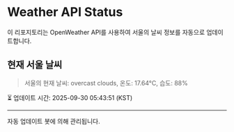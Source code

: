 
# Weather API Status

이 리포지토리는 OpenWeather API를 사용하여 서울의 날씨 정보를 자동으로 업데이트합니다.

## 현재 서울 날씨
> 서울의 현재 날씨: overcast clouds, 온도: 17.64°C, 습도: 88%

⏳ 업데이트 시간: 2025-09-30 05:43:51 (KST)

---
자동 업데이트 봇에 의해 관리됩니다.
